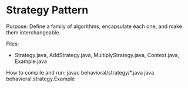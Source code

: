 # Strategy Pattern

Purpose: Define a family of algorithms, encapsulate each one, and make them interchangeable.

Files:
- Strategy.java, AddStrategy.java, MultiplyStrategy.java, Context.java, Example.java

How to compile and run:
javac behavioral/strategy/*.java
java behavioral.strategy.Example
